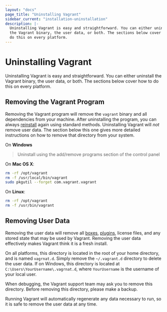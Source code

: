 ```yaml
---
layout: "docs"
page_title: "Uninstalling Vagrant"
sidebar_current: "installation-uninstallation"
description: |-
  Uninstalling Vagrant is easy and straightforward. You can either uninstall
  the Vagrant binary, the user data, or both. The sections below cover how to
  do this on every platform.
---
```


# Uninstalling Vagrant

Uninstalling Vagrant is easy and straightforward. You can either uninstall
the Vagrant binary, the user data, or both. The sections below cover how to
do this on every platform.

## Removing the Vagrant Program

Removing the Vagrant program will remove the `vagrant` binary and all
dependencies from your machine. After uninstalling the program, you can
always [reinstall](/docs/installation/) again using standard
methods. Uninstalling Vagrant will _not_ remove user data. The section below this
one gives more detailed instructions on how to remove that directory from your
system.

On **Windows**

> Uninstall using the add/remove programs section of the control panel

On **Mac OS X**:

```sh
rm -rf /opt/vagrant
rm -f /usr/local/bin/vagrant
sudo pkgutil --forget com.vagrant.vagrant
```

On **Linux**:

```sh
rm -rf /opt/vagrant
rm -f /usr/bin/vagrant
```

## Removing User Data

Removing the user data will remove all [boxes](/docs/boxes.html),
[plugins](/docs/plugins/), license files, and any stored state that may be used
by Vagrant. Removing the user data effectively makes Vagrant think it
is a fresh install.

On all platforms, this directory is located in the root of your home directory,
and is named `vagrnat.d`. Simply remove the `~/.vagrant.d` directory to delete the user data. If on
Windows, this directory is located at `C:\Users\YourUsername\.vagrnat.d`, where
`YourUsername` is the username of your local user.

When debugging, the Vagrant support team may ask you to remove this
directory. Before removing this directory, please make a backup.

Running Vagrant will automatically regenerate any data necessary to run,
so it is safe to remove the user data at any time.
